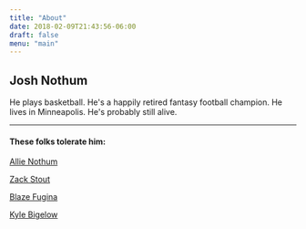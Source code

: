 ```yaml
---
title: "About"
date: 2018-02-09T21:43:56-06:00
draft: false
menu: "main"
---
```


## Josh Nothum

He plays basketball. He's a happily retired fantasy football champion. He lives in Minneapolis. He's probably still alive.
___


#### These folks tolerate him:

[Allie Nothum](https://www.createdbyallie.com/)

[Zack Stout](http://www.zstout.com) 

[Blaze Fugina](http://blazefugina.com/#/)

[Kyle Bigelow](https://twitter.com/bigelowjames)